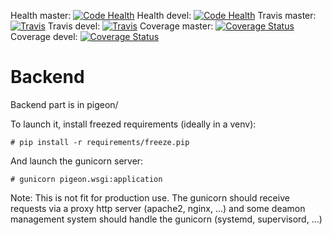 Health master: [![Code Health](https://landscape.io/github/blatinier/onestpasdespigeons/master/landscape.svg?style=plastic)](https://landscape.io/github/blatinier/onestpasdespigeons/master)
Health devel: [![Code Health](https://landscape.io/github/blatinier/onestpasdespigeons/devel/landscape.svg?style=plastic)](https://landscape.io/github/blatinier/onestpasdespigeons/devel)
Travis master: [![Travis](https://travis-ci.org/blatinier/onestpasdespigeons.svg?branch=master)](https://travis-ci.org/blatinier/onestpasdespigeons.svg?branch=master)
Travis devel: [![Travis](https://travis-ci.org/blatinier/onestpasdespigeons.svg?branch=devel)](https://travis-ci.org/blatinier/onestpasdespigeons.svg?branch=devel)
Coverage master: [![Coverage Status](https://coveralls.io/repos/github/blatinier/onestpasdespigeons/badge.svg?branch=mastre)](https://coveralls.io/github/blatinier/onestpasdespigeons?branch=master)
Coverage devel: [![Coverage Status](https://coveralls.io/repos/github/blatinier/onestpasdespigeons/badge.svg?branch=mastre)](https://coveralls.io/github/blatinier/onestpasdespigeons?branch=devel)


# Backend

Backend part is in pigeon/

To launch it, install freezed requirements (ideally in a venv):

    # pip install -r requirements/freeze.pip

And launch the gunicorn server:

    # gunicorn pigeon.wsgi:application

Note: This is not fit for production use. The gunicorn should receive requests via a proxy http server (apache2, nginx, ...) and some deamon management system should handle the gunicorn (systemd, supervisord, ...)
